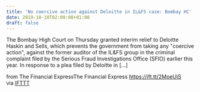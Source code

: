 ```yaml
---
title: 'No coercive action against Deloitte in IL&FS case: Bombay HC'
date: 2019-10-18T02:09:00+01:00
draft: false
---
```


The Bombay High Court on Thursday granted interim relief to Deloitte Haskin and Sells, which prevents the government from taking any "coercive action", against the former auditor of the IL&FS group in the criminal complaint filed by the Serious Fraud Investigations Office (SFIO) earlier this year. In response to a plea filed by Deloitte in \[…\]  
  
from The Financial ExpressThe Financial Express https://ift.tt/2MoeUiS  
via [IFTTT](https://ifttt.com/?ref=da&site=blogger)